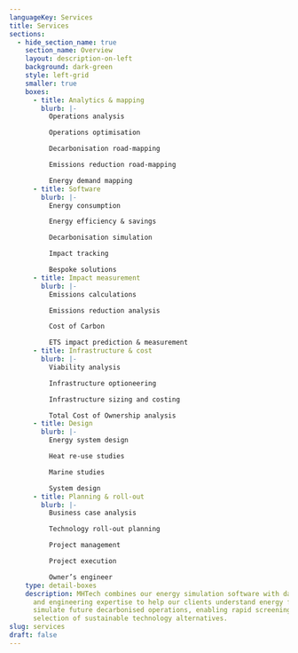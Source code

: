 ```yaml
---
languageKey: Services
title: Services
sections:
  - hide_section_name: true
    section_name: Overview
    layout: description-on-left
    background: dark-green
    style: left-grid
    smaller: true
    boxes:
      - title: Analytics & mapping
        blurb: |-
          Operations analysis

          Operations optimisation

          Decarbonisation road-mapping

          Emissions reduction road-mapping

          Energy demand mapping
      - title: Software
        blurb: |-
          Energy consumption

          Energy efficiency & savings

          Decarbonisation simulation

          Impact tracking

          Bespoke solutions
      - title: Impact measurement
        blurb: |-
          Emissions calculations

          Emissions reduction analysis

          Cost of Carbon

          ETS impact prediction & measurement
      - title: Infrastructure & cost
        blurb: |-
          Viability analysis

          Infrastructure optioneering

          Infrastructure sizing and costing

          Total Cost of Ownership analysis
      - title: Design
        blurb: |-
          Energy system design

          Heat re-use studies

          Marine studies

          System design
      - title: Planning & roll-out
        blurb: |-
          Business case analysis

          Technology roll-out planning

          Project management

          Project execution

          Owner’s engineer
    type: detail-boxes
    description: MHTech combines our energy simulation software with data analytics
      and engineering expertise to help our clients understand energy flows and
      simulate future decarbonised operations, enabling rapid screening &
      selection of sustainable technology alternatives.
slug: services
draft: false
---
```

